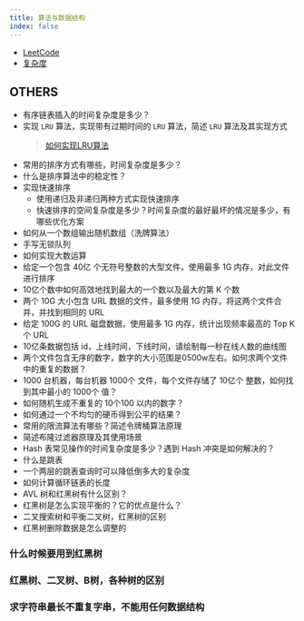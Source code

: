 ```yaml
---
title: 算法与数据结构
index: false
---
```


- [LeetCode](./leetcode)
- [复杂度](./complexity)

## OTHERS

- 有序链表插入的时间复杂度是多少？
- 实现 `LRU` 算法，实现带有过期时间的 `LRU` 算法，简述 `LRU` 算法及其实现方式
  > [如何实现LRU算法](https://www.bookstack.cn/read/fucking-algorithm/%E9%AB%98%E9%A2%91%E9%9D%A2%E8%AF%95%E7%B3%BB%E5%88%97-LRU%E7%AE%97%E6%B3%95.md)
- 常用的排序方式有哪些，时间复杂度是多少？
- 什么是排序算法中的稳定性？
- 实现快速排序
    * 使用递归及非递归两种方式实现快速排序
    * 快速排序的空间复杂度是多少？时间复杂度的最好最坏的情况是多少，有哪些优化方案
- 如何从一个数组输出随机数组（洗牌算法）
- 手写无锁队列
- 如何实现大数运算
- 给定一个包含 40亿 个无符号整数的大型文件，使用最多 1G 内存，对此文件进行排序
- 10亿个数中如何高效地找到最大的一个数以及最大的第 K 个数
- 两个 10G 大小包含 URL 数据的文件，最多使用 1G 内存，将这两个文件合并，并找到相同的 URL
- 给定 100G 的 URL 磁盘数据，使用最多 1G 内存，统计出现频率最高的 Top K 个 URL
- 10亿条数据包括 id，上线时间，下线时间，请绘制每一秒在线人数的曲线图
- 两个文件包含无序的数字，数字的大小范围是0500w左右。如何求两个文件中的重复的数据？
- 1000 台机器，每台机器 1000个 文件，每个文件存储了 10亿个 整数，如何找到其中最小的 1000个 值？
- 如何随机生成不重复的 10个100 以内的数字？
- 如何通过一个不均匀的硬币得到公平的结果？
- 常用的限流算法有哪些？简述令牌桶算法原理
- 简述布隆过滤器原理及其使用场景
- Hash 表常见操作的时间复杂度是多少？遇到 Hash 冲突是如何解决的？
- 什么是跳表
- 一个两层的跳表查询时可以降低倒多大的复杂度
- 如何计算循环链表的长度
- AVL 树和红黑树有什么区别？
- 红黑树是怎么实现平衡的？它的优点是什么？
- 二叉搜索树和平衡二叉树，红黑树的区别
- 红黑树删除数据是怎么调整的

### 什么时候要用到红黑树

### 红黑树、二叉树、B树，各种树的区别

### 求字符串最长不重复字串，不能用任何数据结构
